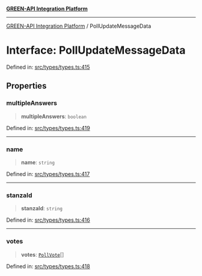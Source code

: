 [**GREEN-API Integration Platform**](../README.md)

***

[GREEN-API Integration Platform](../globals.md) / PollUpdateMessageData

# Interface: PollUpdateMessageData

Defined in: [src/types/types.ts:415](https://github.com/green-api/greenapi-integration/blob/63683bb8d19b76d9e4ce6bd0a8121d8d2cf428af/src/types/types.ts#L415)

## Properties

### multipleAnswers

> **multipleAnswers**: `boolean`

Defined in: [src/types/types.ts:419](https://github.com/green-api/greenapi-integration/blob/63683bb8d19b76d9e4ce6bd0a8121d8d2cf428af/src/types/types.ts#L419)

***

### name

> **name**: `string`

Defined in: [src/types/types.ts:417](https://github.com/green-api/greenapi-integration/blob/63683bb8d19b76d9e4ce6bd0a8121d8d2cf428af/src/types/types.ts#L417)

***

### stanzaId

> **stanzaId**: `string`

Defined in: [src/types/types.ts:416](https://github.com/green-api/greenapi-integration/blob/63683bb8d19b76d9e4ce6bd0a8121d8d2cf428af/src/types/types.ts#L416)

***

### votes

> **votes**: [`PollVote`](PollVote.md)[]

Defined in: [src/types/types.ts:418](https://github.com/green-api/greenapi-integration/blob/63683bb8d19b76d9e4ce6bd0a8121d8d2cf428af/src/types/types.ts#L418)
